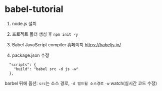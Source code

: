 # babel-tutorial
1. node.js 설치  

2. 프로젝트 폴더 생성 후 ```npm init -y```

3. Babel JavaScript compiler 홈페이지 https://babeljs.io/

4. package.json 수정
```
  "scripts": {
    "build": "babel src -d js -w"
  },
```
barbel 뒤에 옵션: ```src```는 소스 경로, ```-d 빌드될 소스경로``` ```-w``` watch(실시간 코드 수정)


